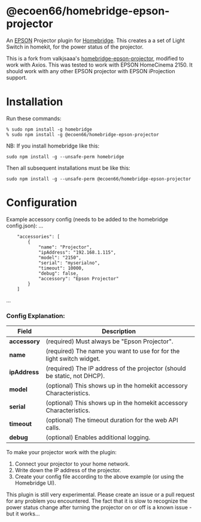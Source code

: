 # @ecoen66/homebridge-epson-projector
An [EPSON](https://www.epson.com) Projector plugin for
[Homebridge](https://github.com/nfarina/homebridge).  This creates a a set of Light Switch in homekit,
 for the power status of the projector.

This is a fork from valkjsaaa's [homebridge-epson-projector](https://github.com/valkjsaaa/homebridge-epson-projector), modified to work with Axios.
This was tested to work with EPSON HomeCinema 2150. It should work with any other EPSON projector with EPSON iProjection support.

# Installation
Run these commands:

    % sudo npm install -g homebridge
    % sudo npm install -g @ecoen66/homebridge-epson-projector


NB: If you install homebridge like this:

    sudo npm install -g --unsafe-perm homebridge

Then all subsequent installations must be like this:

    sudo npm install -g --unsafe-perm @ecoen66/homebridge-epson-projector

# Configuration

Example accessory config (needs to be added to the homebridge config.json):
 ...

		"accessories": [
			{
				"name": "Projector",
				"ipAddress": "192.168.1.115",
				"model": "2150",
				"serial": "myserialno",
				"timeout": 10000,
				"debug": false,
				"accessory": "Epson Projector"
			}
		]
 ...

### Config Explanation:

Field           						| Description
----------------------------|------------
**accessory**   						| (required) Must always be "Epson Projector".
**name**										| (required) The name you want to use for for the light switch widget.
**ipAddress**								| (required) The IP address of the projector (should be static, not DHCP).
**model**										| (optional) This shows up in the homekit accessory Characteristics.
**serial**									| (optional) This shows up in the homekit accessory Characteristics.
**timeout**									| (optional) The timeout duration for the web API calls.
**debug**										| (optional) Enables additional logging.

To make your projector work with the plugin:

1. Connect your projector to your home network.
2. Write down the IP address of the projector.
3. Create your config file according to the above example (or using the Homebridge UI).

This plugin is still very experimental. Please create an issue or a pull request for any problem you encountered.
The fact that it is slow to recognize the power status change after turning the projector on or off is a known issue - but it works...